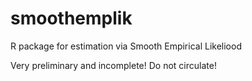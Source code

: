 # smoothemplik
R package for estimation via Smooth Empirical Likeliood

Very preliminary and incomplete! Do not circulate!
